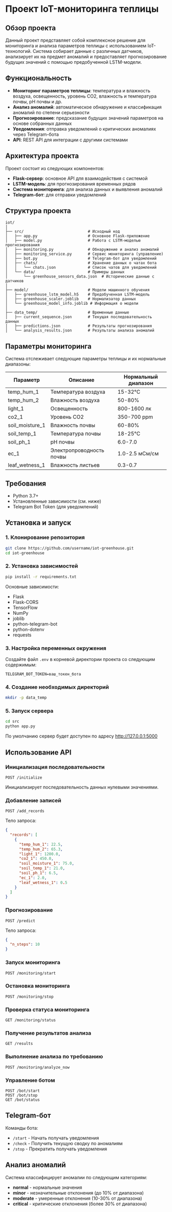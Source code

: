 # Проект IoT-мониторинга теплицы

## Обзор проекта

Данный проект представляет собой комплексное решение для мониторинга и анализа параметров теплицы с использованием IoT-технологий. Система собирает данные с различных датчиков, анализирует их на предмет аномалий и предоставляет прогнозирование будущих значений с помощью предобученной LSTM-модели.

## Функциональность

- **Мониторинг параметров теплицы**: температура и влажность воздуха, освещенность, уровень CO2, влажность и температура почвы, pH почвы и др.
- **Анализ аномалий**: автоматическое обнаружение и классификация аномалий по степени серьезности
- **Прогнозирование**: предсказание будущих значений параметров на основе собранных данных
- **Уведомления**: отправка уведомлений о критических аномалиях через Telegram-бота
- **API**: REST API для интеграции с другими системами

## Архитектура проекта

Проект состоит из следующих компонентов:

- **Flask-сервер**: основное API для взаимодействия с системой
- **LSTM-модель**: для прогнозирования временных рядов
- **Система мониторинга**: для анализа данных и выявления аномалий
- **Telegram-бот**: для отправки уведомлений

## Структура проекта

```
iot/
│
├── src/                            # Исходный код
│   ├── app.py                      # Основное Flask-приложение
│   ├── model.py                    # Работа с LSTM-моделью прогнозирования
│   ├── monitoring.py               # Обнаружение и анализ аномалий
│   ├── monitoring_service.py       # Сервис мониторинга (управление)
│   ├── bot.py                      # Telegram-бот для уведомлений
│   ├── chats/                      # Хранение данных о чатах бота
│   │   └── chats.json              # Список чатов для уведомлений
│   └── data/                       # Примеры данных
│       └── greenhouse_sensors_data.json  # Исторические данные с датчиков
│
├── model/                          # Модели машинного обучения
│   ├── greenhouse_lstm_model.h5    # Предобученная LSTM-модель
│   ├── greenhouse_scaler.joblib    # Нормализатор данных
│   └── greenhouse_model_info.joblib # Информация о модели
│
├── data_temp/                      # Временные данные
│   ├── current_sequence.json       # Текущая последовательность данных
│   ├── predictions.json            # Результаты прогнозирования
│   └── analysis_results.json       # Результаты анализа аномалий
```

## Параметры мониторинга

Система отслеживает следующие параметры теплицы и их нормальные диапазоны:

| Параметр | Описание | Нормальный диапазон |
|----------|----------|---------------------|
| temp_hum_1 | Температура воздуха | 15-32°C |
| temp_hum_2 | Влажность воздуха | 50-80% |
| light_1 | Освещенность | 800-1600 лк |
| co2_1 | Уровень CO2 | 350-700 ppm |
| soil_moisture_1 | Влажность почвы | 60-80% |
| soil_temp_1 | Температура почвы | 18-25°C |
| soil_ph_1 | pH почвы | 6.0-7.0 |
| ec_1 | Электропроводность почвы | 1.0-2.5 мСм/см |
| leaf_wetness_1 | Влажность листьев | 0.3-0.7 |

## Требования

- Python 3.7+
- Установленные зависимости (см. ниже)
- Telegram Bot Token (для уведомлений)

## Установка и запуск

### 1. Клонирование репозитория

```bash
git clone https://github.com/username/iot-greenhouse.git
cd iot-greenhouse
```

### 2. Установка зависимостей

```bash
pip install -r requirements.txt
```

Основные зависимости:
- Flask
- Flask-CORS
- TensorFlow
- NumPy
- joblib
- python-telegram-bot
- python-dotenv
- requests

### 3. Настройка переменных окружения

Создайте файл `.env` в корневой директории проекта со следующим содержимым:

```
TELEGRAM_BOT_TOKEN=ваш_токен_бота
```

### 4. Создание необходимых директорий

```bash
mkdir -p data_temp
```

### 5. Запуск сервера

```bash
cd src
python app.py
```

По умолчанию сервер будет доступен по адресу http://127.0.0.1:5000

## Использование API

### Инициализация последовательности

```
POST /initialize
```

Инициализирует последовательность данных нулевыми значениями.

### Добавление записей

```
POST /add_records
```

Тело запроса:
```json
{
  "records": [
    {
      "temp_hum_1": 22.5,
      "temp_hum_2": 65.3,
      "light_1": 1200.0,
      "co2_1": 450.0,
      "soil_moisture_1": 75.0,
      "soil_temp_1": 21.0,
      "soil_ph_1": 6.5,
      "ec_1": 2.0,
      "leaf_wetness_1": 0.5
    }
  ]
}
```

### Прогнозирование

```
POST /predict
```

Тело запроса:
```json
{
  "n_steps": 10
}
```

### Запуск мониторинга

```
POST /monitoring/start
```

### Остановка мониторинга

```
POST /monitoring/stop
```

### Проверка статуса мониторинга

```
GET /monitoring/status
```

### Получение результатов анализа

```
GET /results
```

### Выполнение анализа по требованию

```
POST /monitoring/analyze_now
```

### Управление ботом

```
POST /bot/start
POST /bot/stop
GET /bot/status
```

## Telegram-бот

Команды бота:
- `/start` - Начать получать уведомления
- `/check` - Получить текущую сводку по аномалиям
- `/stop` - Прекратить получать уведомления

## Анализ аномалий

Система классифицирует аномалии по следующим категориям:
- **normal** - нормальные значения
- **minor** - незначительные отклонения (до 10% от диапазона)
- **moderate** - умеренные отклонения (10-30% от диапазона)
- **critical** - критические отклонения (более 30% от диапазона)
